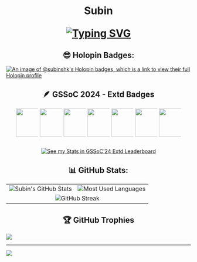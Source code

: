<h1 align="center">Subin

<a href="https://git.io/typing-svg"><img src="https://readme-typing-svg.herokuapp.com?font=Indie+Flower&size=24&pause=1000&color=00FFD3&width=270&lines=Computer+Science+Student" alt="Typing SVG" /></a>

</h1>


<h2 align="center"> 😎 Holopin Badges: </h2>

[![An image of @subinshk's Holopin badges, which is a link to view their full Holopin profile](https://holopin.me/subinshk)](https://holopin.io/@subinshk)

<h2 align="center"> 🪶 GSSoC 2024 - Extd Badges  </h2>
<div align="center">
  <a href="https://gssoc.girlscript.tech/leaderboard" style="display: flex; flex-wrap: wrap; justify-content: center; gap: 5px;">
    <img src="https://raw.githubusercontent.com/GSSoC24/Postman-Challenge/main/docs/assets/Postman%20White.png" style="width: 8vw; max-width: 60px; height: auto;" />
    <img src="https://raw.githubusercontent.com/GSSoC24/Hack-Web3Conf/refs/heads/main/assets/Hack-Web3Conf%202024%20Badge%20(2).png" style="width: 8vw; max-width: 60px; height: auto;" />
    <img src="https://raw.githubusercontent.com/GSSoC24/Postman-Challenge/main/docs/assets/1.png" style="width: 8vw; max-width: 60px; height: auto;" />
    <img src="https://raw.githubusercontent.com/GSSoC24/Postman-Challenge/main/docs/assets/2.png" style="width: 8vw; max-width: 60px; height: auto;" />
    <img src="https://raw.githubusercontent.com/GSSoC24/Postman-Challenge/main/docs/assets/3.png" style="width: 8vw; max-width: 60px; height: auto;" />
    <img src="https://raw.githubusercontent.com/GSSoC24/Postman-Challenge/main/docs/assets/4.png" style="width: 8vw; max-width: 60px; height: auto;" />
    <img src="https://raw.githubusercontent.com/GSSoC24/Postman-Challenge/main/docs/assets/5.png" style="width: 8vw; max-width: 60px; height: auto;" />
<!--     <img src="https://raw.githubusercontent.com/GSSoC24/Contributor/refs/heads/main/assets/Git%20Explorer.png" style="width: 7vw; max-width: 80px; height: auto;" /> -->
  </a>
</div>


<br />

<p align="center">
  <a href="https://gssoc.girlscript.tech/leaderboard?year=2024Extd&username=subin-shk">
    <img src="https://img.shields.io/badge/Click%20To%20See%20My%20Stats%20in%20GSSoC'24%20Extd%20Leaderboard-4CAF50?style=for-the-badge&logo=github&logoColor=white" alt="See my Stats in GSSoC'24 Extd Leaderboard"/>
  </a>
</p>

<h2 align="center"> 📊 GitHub Stats: </h2>
 
<table align="center">
  <tr>
    <td>
      <img src="https://github-readme-stats.vercel.app/api?username=subin-shk&theme=dark&hide_border=false&include_all_commits=true&count_private=true" alt="Subin's GitHub Stats" />
    </td>
    <td>
      <img src="https://github-readme-stats.vercel.app/api/top-langs/?username=subin-shk&theme=dark&hide_border=false&include_all_commits=true&count_private=true&layout=compact" alt="Most Used Languages" />
    </td>
  </tr>
  <tr>
    <td colspan="2" align="center">
      <img src="https://github-readme-streak-stats.herokuapp.com/?user=subin-shk&theme=dark&hide_border=false" alt="GitHub Streak" />
    </td>
  </tr>
</table>


<h2 align="center"> 🏆 GitHub Trophies </h2>

![](https://github-profile-trophy.vercel.app/?username=subin-shk&theme=radical&no-frame=false&no-bg=true&margin-w=4)

---
[![](https://visitcount.itsvg.in/api?id=subin-shk&icon=0&color=0)](https://visitcount.itsvg.in)

<!-- Proudly created with GPRM ( https://gprm.itsvg.in ) -->
